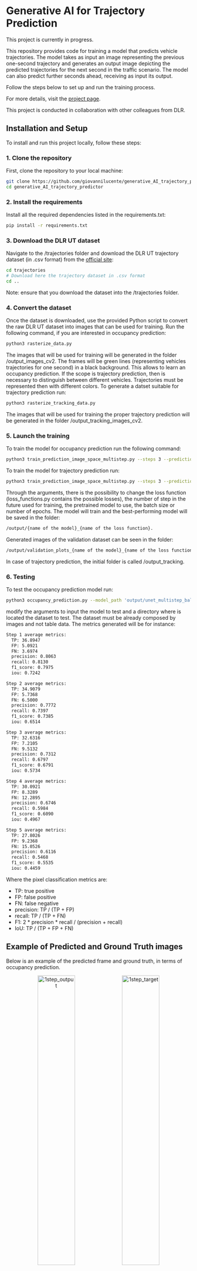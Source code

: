 # Generative AI for Trajectory Prediction

This project is currently in progress.

This repository provides code for training a model that predicts vehicle trajectories. The model takes as input an image representing the previous one-second trajectory and generates an output image depicting the predicted trajectories for the next second in the traffic scenario. The model can also predict further seconds ahead, receiving as input its output.

Follow the steps below to set up and run the training process.

For more details, visit the [project page](https://giovannilucente.github.io/generative_AI_trajectory_predictor/index.html). 

This project is conducted in collaboration with other colleagues from DLR.

## Installation and Setup

To install and run this project locally, follow these steps:

### 1. Clone the repository
First, clone the repository to your local machine:
```bash
git clone https://github.com/giovannilucente/generative_AI_trajectory_predictor.git
cd generative_AI_trajectory_predictor
```

### 2. Install the requirements
Install all the required dependencies listed in the requirements.txt:
```bash
pip install -r requirements.txt
```

### 3. Download the DLR UT dataset
Navigate to the /trajectories folder and download the DLR UT trajectory dataset (in .csv format) from the [official site](https://zenodo.org/records/14773161):
```bash
cd trajectories
# Download here the trajectory dataset in .csv format
cd ..
```
Note: ensure that you download the dataset into the /trajectories folder.

### 4. Convert the dataset
Once the dataset is downloaded, use the provided Python script to convert the raw DLR UT dataset into images that can be used for training. Run the following command, if you are interested in occupancy prediction:
```bash
python3 rasterize_data.py
```
The images that will be used for training will be generated in the folder /output_images_cv2.
The frames will be green lines (representing vehicles trajectories for one second) in a black background. This allows to learn an occupancy prediction. If the scope is trajectory prediction, then is necessary to distinguish between different vehicles. Trajectories must be represented then with different colors. To generate a datset suitable for trajectory prediction run:
```bash
python3 rasterize_tracking_data.py
```
The images that will be used for training the proper trajectory prediction will be generated in the folder /output_tracking_images_cv2.

### 5. Launch the training
To train the model for occupancy prediction run the following command:
```bash
python3 train_prediction_image_space_multistep.py --steps 3 --prediction occupancy --pretrained_model_path 'output/Unet_weighted_l1_loss/best_model.pth' --loss balanced_weighted_l1 --batch 32 --epochs 200
```
To train the model for trajectory prediction run:
```bash
python3 train_prediction_image_space_multistep.py --steps 3 --prediction trajectories --pretrained_model_path 'output/Unet_weighted_l1_loss/best_model.pth' --loss balanced_weighted_l1 --batch 32 --epochs 200
```
Through the arguments, there is the possibility to change the loss function (loss_functions.py contains the possible losses), the number of step in the future used for training, the pretrained model to use, the batch size or number of epochs.
The model will train and the best-performing model will be saved in the folder:
```bash
/output/{name of the model}_{name of the loss function}.
```
Generated images of the validation dataset can be seen in the folder:
```bash
/output/validation_plots_{name of the model}_{name of the loss function}. 
```
In case of trajectory prediction, the initial folder is called /output_tracking.

### 6. Testing
To test the occupancy prediction model run:
```bash
python3 occupancy_prediction.py --model_path 'output/unet_multistep_balanced_weighted_l1_loss/best_model.pth' --datset_directory 'output_images_cv2'
```
modify the arguments to input the model to test and a directory where is located the dataset to test. The dataset must be already composed by images and not table data. The metrics generated will be for instance:
```bash
Step 1 average metrics:
  TP: 36.8947
  FP: 5.0921
  FN: 3.6974
  precision: 0.8063
  recall: 0.8130
  f1_score: 0.7975
  iou: 0.7242

Step 2 average metrics:
  TP: 34.9079
  FP: 5.7368
  FN: 6.5000
  precision: 0.7772
  recall: 0.7397
  f1_score: 0.7385
  iou: 0.6514

Step 3 average metrics:
  TP: 32.6316
  FP: 7.2105
  FN: 9.5132
  precision: 0.7312
  recall: 0.6797
  f1_score: 0.6791
  iou: 0.5734

Step 4 average metrics:
  TP: 30.0921
  FP: 8.3289
  FN: 12.2895
  precision: 0.6746
  recall: 0.5984
  f1_score: 0.6090
  iou: 0.4967

Step 5 average metrics:
  TP: 27.8026
  FP: 9.2368
  FN: 15.0526
  precision: 0.6116
  recall: 0.5468
  f1_score: 0.5535
  iou: 0.4459
```
Where the pixel classification metrics are:
- TP: true positive
- FP: false positive
- FN: false negative
- precision: TP / (TP + FP)
- recall: TP / (TP + FN)
- F1: 2 * precision * recall / (precision + recall)
- IoU: TP / (TP + FP + FN)

## Example of Predicted and Ground Truth images

Below is an example of the predicted frame and ground truth, in terms of occupancy prediction.

<p align="center">
  <img src="media/40_0_output.png" alt="1step_output" width="45%"/>
  <img src="media/40_0_target.png" alt="1step_target" width="45%"/>
</p>
<p align="center">
  <img src="media/40_1_output.png" alt="2step_output" width="45%"/>
  <img src="media/40_1_target.png" alt="2step_target" width="45%"/>
</p>
<p align="center">
  <img src="media/40_2_output.png" alt="3step_output" width="45%"/>
  <img src="media/40_2_target.png" alt="3step_target" width="45%"/>
</p>
<p align="center">
  <img src="media/40_3_output.png" alt="4step_output" width="45%"/>
  <img src="media/40_3_target.png" alt="4step_target" width="45%"/>
</p>
<p align="center">
  <img src="media/40_4_output.png" alt="5step_output" width="45%"/>
  <img src="media/40_4_target.png" alt="5step_target" width="45%"/>
</p>
